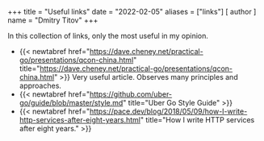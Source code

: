 +++
title = "Useful links"
date = "2022-02-05"
aliases = ["links"]
[ author ]
  name = "Dmitry Titov"
+++

In this collection of links, only the most useful in my opinion.

* {{< newtabref  href="https://dave.cheney.net/practical-go/presentations/qcon-china.html" title="https://dave.cheney.net/practical-go/presentations/qcon-china.html" >}} Very useful article. Observes many principles and approaches.
* {{< newtabref  href="https://github.com/uber-go/guide/blob/master/style.md" title="Uber Go Style Guide" >}}
* {{< newtabref  href="https://pace.dev/blog/2018/05/09/how-I-write-http-services-after-eight-years.html" title="How I write HTTP services after eight years." >}}
